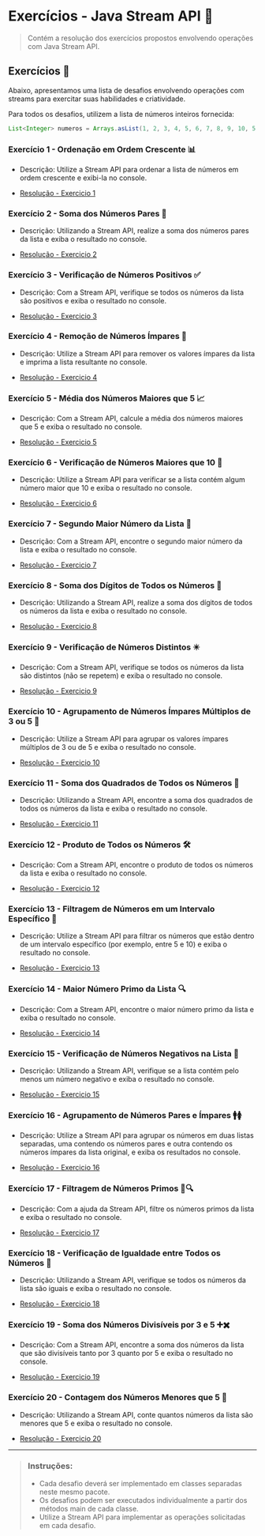 # Exercícios - Java Stream API 🌟

> Contém a resolução dos exercícios propostos envolvendo operações com Java Stream API.

## Exercícios 📝
Abaixo, apresentamos uma lista de desafios envolvendo operações com streams para exercitar suas habilidades e criatividade.

Para todos os desafios, utilizem a lista de números inteiros fornecida:

```java
List<Integer> numeros = Arrays.asList(1, 2, 3, 4, 5, 6, 7, 8, 9, 10, 5, 4, 3);
```

### Exercício 1 - Ordenação em Ordem Crescente 📊

- Descrição: Utilize a Stream API para ordenar a lista de números em ordem crescente e exibi-la no console.

- [Resolução -  Exercicio 1](OperationsWithStream/src/main/java/OrdenarListaNumerica.java)

### Exercício 2 - Soma dos Números Pares 🔢

- Descrição: Utilizando a Stream API, realize a soma dos números pares da lista e exiba o resultado no console.

- [Resolução -  Exercicio 2](OperationsWithStream/src/main/java/SomaNumerosPares.java)

### Exercício 3 - Verificação de Números Positivos ✅

- Descrição: Com a Stream API, verifique se todos os números da lista são positivos e exiba o resultado no console.

- [Resolução -  Exercicio 3](OperationsWithStream/src/main/java/VerificarNumerosPositivos.java)

### Exercício 4 - Remoção de Números Ímpares 🚫

- Descrição: Utilize a Stream API para remover os valores ímpares da lista e imprima a lista resultante no console.

- [Resolução -  Exercicio 4](OperationsWithStream/src/main/java/RemoverImpares.java)

### Exercício 5 - Média dos Números Maiores que 5 📈

- Descrição: Com a Stream API, calcule a média dos números maiores que 5 e exiba o resultado no console.

- [Resolução -  Exercicio 5](OperationsWithStream/src/main/java/MediaNumerosMaioresQue5.java)

### Exercício 6 - Verificação de Números Maiores que 10 🧐

- Descrição: Utilize a Stream API para verificar se a lista contém algum número maior que 10 e exiba o resultado no console.

- [Resolução -  Exercicio 6](OperationsWithStream/src/main/java/VerificarNumeroMaiorQue10.java)

### Exercício 7 - Segundo Maior Número da Lista 🥈

- Descrição: Com a Stream API, encontre o segundo maior número da lista e exiba o resultado no console.

- [Resolução -  Exercicio 7](OperationsWithStream/src/main/java/SegundoMaiorNumero.java)

### Exercício 8 - Soma dos Dígitos de Todos os Números 🔢

- Descrição: Utilizando a Stream API, realize a soma dos dígitos de todos os números da lista e exiba o resultado no console.

- [Resolução -  Exercicio 8](OperationsWithStream/src/main/java/SomaDigitosNumeros.java)

### Exercício 9 - Verificação de Números Distintos ✴️

- Descrição: Com a Stream API, verifique se todos os números da lista são distintos (não se repetem) e exiba o resultado no console.

- [Resolução -  Exercicio 9](OperationsWithStream/src/main/java/VerificarNumerosDistintos.java)

### Exercício 10 - Agrupamento de Números Ímpares Múltiplos de 3 ou 5 🔄

- Descrição: Utilize a Stream API para agrupar os valores ímpares múltiplos de 3 ou de 5 e exiba o resultado no console.

- [Resolução -  Exercicio 10](OperationsWithStream/src/main/java/AgruparImparesMultiplosDe3e5.java)

### Exercício 11 - Soma dos Quadrados de Todos os Números 📐

- Descrição: Utilizando a Stream API, encontre a soma dos quadrados de todos os números da lista e exiba o resultado no console.

- [Resolução -  Exercicio 11](OperationsWithStream/src/main/java/SomaQuadradosNumeros.java)

### Exercício 12 - Produto de Todos os Números 🛠️

- Descrição: Com a Stream API, encontre o produto de todos os números da lista e exiba o resultado no console.

- [Resolução -  Exercicio 12](OperationsWithStream/src/main/java/ProdutoNumeros.java)

### Exercício 13 - Filtragem de Números em um Intervalo Específico 🎯

- Descrição: Utilize a Stream API para filtrar os números que estão dentro de um intervalo específico (por exemplo, entre 5 e 10) e exiba o resultado no console.

- [Resolução -  Exercicio 13](OperationsWithStream/src/main/java/FiltrarNumerosIntervalo.java)

### Exercício 14 - Maior Número Primo da Lista 🔍

- Descrição: Com a Stream API, encontre o maior número primo da lista e exiba o resultado no console.

- [Resolução -  Exercicio 14](OperationsWithStream/src/main/java/MaiorNumeroPrimo.java)

### Exercício 15 - Verificação de Números Negativos na Lista 🚨

- Descrição: Utilizando a Stream API, verifique se a lista contém pelo menos um número negativo e exiba o resultado no console.

- [Resolução -  Exercicio 15](OperationsWithStream/src/main/java/VerificacaoNumerosNegativos.java)

### Exercício 16 - Agrupamento de Números Pares e Ímpares 🚹🚺

- Descrição: Utilize a Stream API para agrupar os números em duas listas separadas, uma contendo os números pares e outra contendo os números ímpares da lista original, e exiba os resultados no console.

- [Resolução -  Exercicio 16](OperationsWithStream/src/main/java/AgrupamentoParesImpares.java)

### Exercício 17 - Filtragem de Números Primos 🔢🔍

- Descrição: Com a ajuda da Stream API, filtre os números primos da lista e exiba o resultado no console.

- [Resolução -  Exercicio 17](OperationsWithStream/src/main/java/FiltragemNumerosPrimos.java)

### Exercício 18 - Verificação de Igualdade entre Todos os Números 🤝

- Descrição: Utilizando a Stream API, verifique se todos os números da lista são iguais e exiba o resultado no console.

- [Resolução -  Exercicio 18](OperationsWithStream/src/main/java/VerificacaoNumerosIguais.java)

### Exercício 19 - Soma dos Números Divisíveis por 3 e 5 ➕✖️

- Descrição: Com a Stream API, encontre a soma dos números da lista que são divisíveis tanto por 3 quanto por 5 e exiba o resultado no console.

- [Resolução -  Exercicio 19](OperationsWithStream/src/main/java/SomaNumerosDivisiveis3e5.java)

### Exercício 20 - Contagem dos Números Menores que 5 🔢

- Descrição: Utilizando a Stream API, conte quantos números da lista são menores que 5 e exiba o resultado no console.
  
- [Resolução -  Exercicio 20](OperationsWithStream/src/main/java/ContagemNumerosMenoresQue5.java)

-----------
> ### Instruções:
> - Cada desafio deverá ser implementado em classes separadas neste mesmo pacote.
> - Os desafios podem ser executados individualmente a partir dos métodos main de cada classe.
> - Utilize a Stream API para implementar as operações solicitadas em cada desafio.
